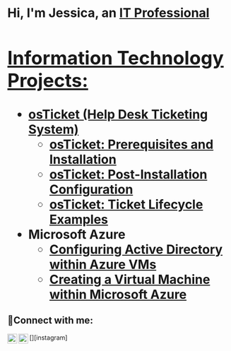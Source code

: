 <h1>Hi, I'm Jessica, an <a href="https://linkedin.com/in/jessica-aguirre-81979a277">IT Professional

<h2> Information Technology Projects:</h2>

- <b>osTicket (Help Desk Ticketing System)</b>
  - [osTicket: Prerequisites and Installation](https://github.com/Jess20A/osticket-prereqs)
  - [osTicket: Post-Installation Configuration](https://github.com/Jess20A/post-install-config)
  - [osTicket: Ticket Lifecycle Examples](https://github.com/Jess20A/ticket-lifecycle)
- <b>Microsoft Azure</b>
  - [Configuring Active Directory within Azure VMs](https://github.com/Jess20A/configure-ad)
  - [Creating a Virtual Machine within Microsoft Azure](https://github.com/Jess20A/virtual-machine)

<h2>🤳Connect with me:</h2>

[<img align="left" alt="Jessica | LinkedIn" width="22px" src="https://cdn.jsdelivr.net/npm/simple-icons@v3/icons/linkedin.svg" />][linkedin]
[<img align="left" alt="Jessica | Instagram" width="22px" src="https://cdn.jsdelivr.net/npm/simple-icons@v3/icons/instagram.svg" />][instagram]

[linkedin]: https://linkedin.com/in/jessica-aguirre-81979a277

